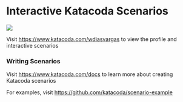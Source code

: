 # Interactive Katacoda Scenarios

[![](http://shields.katacoda.com/katacoda/wdiasvargas/count.svg)](https://www.katacoda.com/wdiasvargas "Get your profile on Katacoda.com")

Visit https://www.katacoda.com/wdiasvargas to view the profile and interactive scenarios

### Writing Scenarios
Visit https://www.katacoda.com/docs to learn more about creating Katacoda scenarios

For examples, visit https://github.com/katacoda/scenario-example

